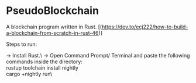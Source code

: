 # PseudoBlockchain
A blockchain program written in Rust. [(https://dev.to/ecj222/how-to-build-a-blockchain-from-scratch-in-rust-46)]



Steps to run: 

-> Install Rust.\ 
-> Open Command Prompt/ Terminal and paste the following commands inside the directory:\
    rustup toolchain install nightly\
    cargo +nightly run\
    
